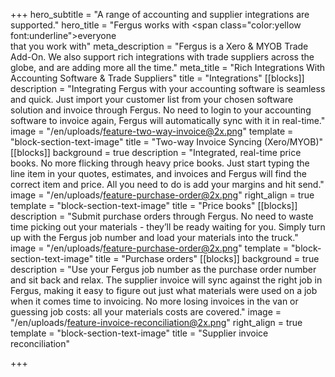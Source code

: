 +++
hero_subtitle = "A range of accounting and supplier integrations are supported."
hero_title = "Fergus works with <span class=\"color:yellow font:underline\">everyone</span> <br>that you work with"
meta_description = "Fergus is a Xero & MYOB Trade Add-On. We also support rich integrations with trade suppliers across the globe, and are adding more all the time."
meta_title = "Rich Integrations With Accounting Software & Trade Suppliers"
title = "Integrations"
[[blocks]]
description = "Integrating Fergus with your accounting software is seamless and quick. Just import your customer list from your chosen software solution and invoice through Fergus. No need to login to your accounting software to invoice again, Fergus will automatically sync with it in real-time."
image = "/en/uploads/feature-two-way-invoice@2x.png"
template = "block-section-text-image"
title = "Two-way Invoice Syncing (Xero/MYOB)"
[[blocks]]
background = true
description = "Integrated, real-time price books. No more flicking through heavy price books. Just start typing the line item in your quotes, estimates, and invoices and Fergus will find the correct item and price. All you need to do is add your margins and hit send."
image = "/en/uploads/feature-purchase-order@2x.png"
right_align = true
template = "block-section-text-image"
title = "Price books"
[[blocks]]
description = "Submit purchase orders through Fergus. No need to waste time picking out your materials - they’ll be ready waiting for you. Simply turn up with the Fergus job number and load your materials into the truck."
image = "/en/uploads/feature-purchase-order@2x.png"
template = "block-section-text-image"
title = "Purchase orders"
[[blocks]]
background = true
description = "Use your Fergus job number as the purchase order number and sit back and relax. The supplier invoice will sync against the right job in Fergus, making it easy to figure out just what materials were used on a job when it comes time to invoicing. No more losing invoices in the van or guessing job costs: all your materials costs are covered."
image = "/en/uploads/feature-invoice-reconciliation@2x.png"
right_align = true
template = "block-section-text-image"
title = "Supplier invoice reconciliation"

+++
